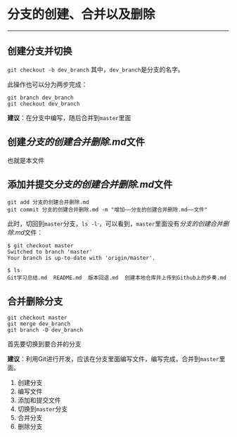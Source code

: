 # 分支的创建、合并以及删除
****
## 创建分支并切换
`git checkout -b dev_branch`
其中，`dev_branch`是分支的名字。

此操作也可以分为两步完成：
```
git branch dev_branch
git checkout dev_branch
```
**建议**：在分支中编写，随后合并到`master`里面

## 创建*分支的创建合并删除.md*文件
也就是本文件

## 添加并提交*分支的创建合并删除.md*文件
```
git add 分支的创建合并删除.md
git commit 分支的创建合并删除.md -m "增加——分支的创建合并删除.md——文件"
```
此时，切回到`master`分支，`ls -l`·，可以看到，`master`里面没有*分支的创建合并删除.md*文件：
```
$ git checkout master
Switched to branch 'master'
Your branch is up-to-date with 'origin/master'.

$ ls
Git学习总结.md  README.md  版本回退.md  创建本地仓库并上传到Github上的步奏.md
```

## 合并删除分支
```
git checkout master
git merge dev_branch
git branch -D dev_branch
```
首先要切换到要合并的分支

**建议**：利用Git进行开发，应该在分支里面编写文件，编写完成，合并到`master`里面。

1. 创建分支
2. 编写文件
3. 添加和提交文件
4. 切换到`master`分支
5. 合并分支
6. 删除分支


